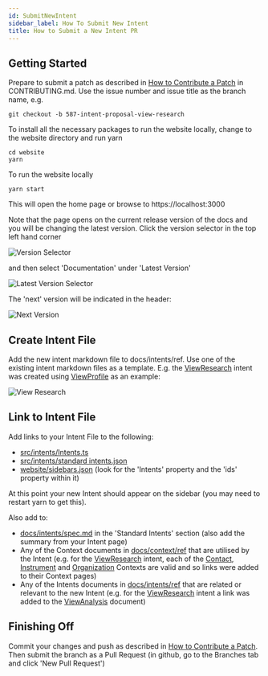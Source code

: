 ```yaml
---
id: SubmitNewIntent
sidebar_label: How To Submit New Intent
title: How to Submit a New Intent PR
---
```


## Getting Started

Prepare to submit a patch as described in [How to Contribute a Patch](https://github.com/finos/FDC3/blob/master/CONTRIBUTING.md#3how-to-contribute-a-patch) in CONTRIBUTING.md. Use the issue number and issue title as the branch name, e.g.

```git checkout -b 587-intent-proposal-view-research```

To install all the necessary packages to run the website locally, change to the website directory and run yarn

```
cd website
yarn
```

To run the website locally

```yarn start```

This will open the home page or browse to https://localhost:3000

Note that the page opens on the current release version of the docs and you will be changing the latest version. Click the version selector in the top left hand corner

![Version Selector](/assets/version_selector.png)

and then select 'Documentation' under 'Latest Version'

![Latest Version Selector](/assets/latest_version_selector.png)

The 'next' version will be indicated in the header:

![Next Version](/assets/next_version.png)

## Create Intent File

Add the new intent markdown file to docs/intents/ref. Use one of the existing intent markdown files as a template. E.g. the [ViewResearch](../intents/ref/ViewResearch) intent was created using [ViewProfile](../intents/ref/ViewProfile) as an example:

![View Research](/assets/view_research.png)

## Link to Intent File

Add links to your Intent File to the following:

* [src/intents/Intents.ts](https://github.com/finos/FDC3/blob/master/src/intents/Intents.ts)
* [src/intents/standard intents.json](https://github.com/finos/FDC3/blob/master/src/intents/standard%20intents.json)
* [website/sidebars.json](https://github.com/finos/FDC3/blob/master/website/sidebars.json) (look for the 'Intents' property and the 'ids' property within it)

At this point your new Intent should appear on the sidebar (you may need to restart yarn to get this).

Also add to:

* [docs/intents/spec.md](https://github.com/finos/FDC3/blob/master/docs/intents/spec.md) in the 'Standard Intents' section (also add the summary from your Intent page)
* Any of the Context documents in [docs/context/ref](https://github.com/finos/FDC3/blob/master/docs/context/ref) that are utilised by the Intent (e.g. for the [ViewResearch](../intents/ref/ViewResearch) intent, each of the [Contact](../context/ref/Contact), [Instrument](../context/ref/Instrument) and [Organization](../context/ref/Organization) Contexts are valid and so links were added to their Context pages)
* Any of the Intents documents in [docs/intents/ref](https://github.com/finos/FDC3/blob/master/docs/intents/ref) that are related or relevant to the new Intent (e.g. for the [ViewResearch](../intents/ref/ViewResearch) intent a link was added to the [ViewAnalysis](../intents/ref/ViewAnalysis) document)

## Finishing Off

Commit your changes and push as described in [How to Contribute a Patch](https://github.com/finos/FDC3/blob/master/CONTRIBUTING.md#3how-to-contribute-a-patch). Then submit the branch as a Pull Request (in github, go to the Branches tab and click 'New Pull Request')

